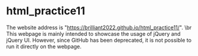 # html_practice11
 The website address is "https://brilliant2022.github.io/html_practice11/". \br
 This webpage is mainly intended to showcase the usage of jQuery and jQuery UI. However, since GitHub has been deprecated, it is not possible to run it directly on the webpage.
